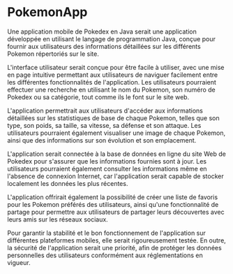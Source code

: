 # PokemonApp
Une application mobile de Pokedex en Java  serait une application développée en utilisant le langage de programmation Java, conçue pour fournir aux utilisateurs des informations détaillées sur les différents Pokemon répertoriés sur le site.

L'interface utilisateur serait conçue pour être facile à utiliser, avec une mise en page intuitive permettant aux utilisateurs de naviguer facilement entre les différentes fonctionnalités de l'application. Les utilisateurs pourraient effectuer une recherche en utilisant le nom du Pokemon, son numéro de Pokedex ou sa catégorie, tout comme ils le font sur le site web.

L'application permettrait aux utilisateurs d'accéder aux informations détaillées sur les statistiques de base de chaque Pokemon, telles que son type, son poids, sa taille, sa vitesse, sa défense et son attaque. Les utilisateurs pourraient également visualiser une image de chaque Pokemon, ainsi que des informations sur son évolution et son emplacement.

L'application serait connectée à la base de données en ligne du site Web de Pokedex pour s'assurer que les informations fournies sont à jour. Les utilisateurs pourraient également consulter les informations même en l'absence de connexion Internet, car l'application serait capable de stocker localement les données les plus récentes.

L'application offrirait également la possibilité de créer une liste de favoris pour les Pokemon préférés des utilisateurs, ainsi qu'une fonctionnalité de partage pour permettre aux utilisateurs de partager leurs découvertes avec leurs amis sur les réseaux sociaux.

Pour garantir la stabilité et le bon fonctionnement de l'application sur différentes plateformes mobiles, elle serait rigoureusement testée. En outre, la sécurité de l'application serait une priorité, afin de protéger les données personnelles des utilisateurs conformément aux réglementations en vigueur.
